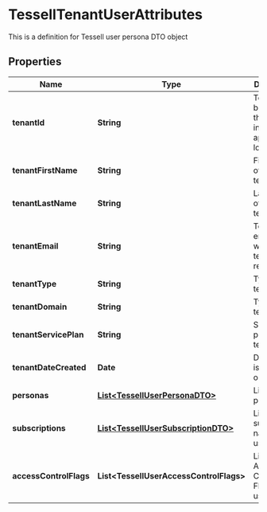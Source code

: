 

# TessellTenantUserAttributes

This is a definition for Tessell user persona DTO object

## Properties

Name | Type | Description | Notes
------------ | ------------- | ------------- | -------------
**tenantId** | **String** | Tenant id to be used in the header in all the apis post login |  [optional]
**tenantFirstName** | **String** | First Name of the tenant |  [optional]
**tenantLastName** | **String** | Last Name of the tenant |  [optional]
**tenantEmail** | **String** | Tenant email using which the tenant was registered |  [optional]
**tenantType** | **String** | Type of the tenant |  [optional]
**tenantDomain** | **String** | Type of the tenant |  [optional]
**tenantServicePlan** | **String** | Service plan of tenant |  [optional]
**tenantDateCreated** | **Date** | Date tenant is created on |  [optional]
**personas** | [**List&lt;TessellUserPersonaDTO&gt;**](TessellUserPersonaDTO.md) | List of personas. |  [optional]
**subscriptions** | [**List&lt;TessellUserSubscriptionDTO&gt;**](TessellUserSubscriptionDTO.md) | List of subscription names of user |  [optional]
**accessControlFlags** | **List&lt;TessellUserAccessControlFlags&gt;** | List of Access Control Flags of user |  [optional]



